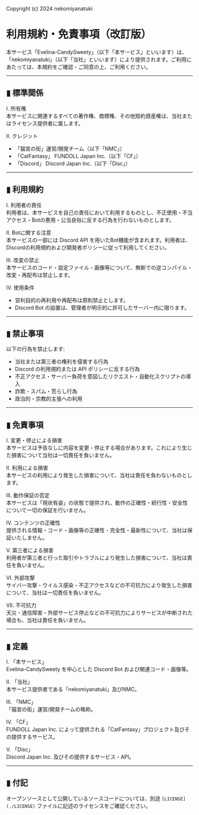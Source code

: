 Copyright (c) 2024 nekomiyanatuki

# 利用規約・免責事項（改訂版）

本サービス「Evelina-CandySweety」（以下「本サービス」といいます）は、「nekomiyanatuki」（以下「当社」といいます）により提供されます。ご利用にあたっては、本規約をご確認・ご同意の上、ご利用ください。

---

## ▮ 標準関係

Ⅰ. 所有権  
本サービスに関連するすべての著作権、商標権、その他矩約資産権は、当社またはライセンス提供者に属します。

Ⅱ. クレジット  
- 「猫宮の街」運営/開発チーム（以下「NMC」）  
- 「CatFantasy」 FUNDOLL Japan Inc.（以下「CF」）  
- 「Discord」 Discord Japan Inc.（以下「Disc」）

---

## ▮ 利用規約

Ⅰ. 利用者の責任  
利用者は、本サービスを自己の責任において利用するものとし、不正使用・不当アクセス・Botの悪用・公当良俗に反する行為を行わないものとします。

Ⅱ. Botに関する注意  
本サービスの一部には Discord API を用いたBot機能が含まれます。利用者は、Discordの利用規約および開発者ポリシーに従って利用してください。

Ⅲ. 改変の禁止  
本サービスのコード・設定ファイル・画像等について、無断での逆コンパイル・改変・再配布は禁止します。

Ⅳ. 使用条件  
- 営利目的の再利用や再配布は原則禁止とします。  
- Discord Bot の設置は、管理者が明示的に許可したサーバー内に限ります。

---

## ▮ 禁止事項

以下の行為を禁止します:
- 当社または第三者の権利を侵害する行為
- Discord の利用規約または API ポリシーに反する行為
- 不正アクセス・サーバー負荷を意図したリクエスト・自動化スクリプトの導入
- 詐欺・スパム・荒らし行為
- 政治的・宗教的主張への利用

---

## ▮ 免責事項

Ⅰ. 変更・停止による損害  
本サービスは予告なしに内容を変更・停止する場合があります。これにより生じた損害について当社は一切責任を負いません。

Ⅱ. 利用による損害  
本サービスの利用により発生した損害について、当社は責任を負わないものとします。

Ⅲ. 動作保証の否定  
本サービスは「現状有姿」の状態で提供され、動作の正確性・続行性・安全性について一切の保証を行いません。

Ⅳ. コンテンツの正確性  
提供される情報・コード・画像等の正確性・完全性・最新性について、当社は保証いたしません。

Ⅴ. 第三者による損害  
利用者が第三者と行った取引やトラブルにより発生した損害について、当社は責任を負いません。

Ⅵ. 外部攻撃  
サイバー攻撃・ウイルス感染・不正アクセスなどの不可抗力により発生した損害について、当社は一切責任を負いません。

Ⅶ. 不可抗力  
天災・通信障害・外部サービス停止などの不可抗力によりサービスが中断された場合も、当社は責任を負いません。

---

## ▮ 定義

Ⅰ. 「本サービス」  
Evelina-CandySweety を中心とした Discord Bot および関連コード・画像等。

Ⅱ. 「当社」  
本サービス提供者である「nekomiyanatuki」及びNMC。

Ⅲ. 「NMC」  
「猫宮の街」運営/開発チームの略称。

Ⅳ. 「CF」  
FUNDOLL Japan Inc. によって提供される「CatFantasy」プロジェクト及びその提供するサービス。

Ⅴ. 「Disc」  
Discord Japan Inc. 及びその提供するサービス・API。

---

## ▮ 付記

オープンソースとして公開しているソースコードについては、別途 `[LICENSE](./LICENSE)` ファイルに記述のライセンスをご確認ください。

